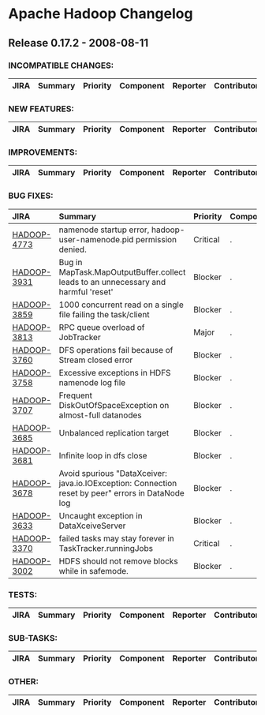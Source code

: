 # Apache Hadoop Changelog

## Release 0.17.2 - 2008-08-11

### INCOMPATIBLE CHANGES:

| JIRA | Summary | Priority | Component | Reporter | Contributor |
|:---- |:---- | :--- |:---- |:---- |:---- |


### NEW FEATURES:

| JIRA | Summary | Priority | Component | Reporter | Contributor |
|:---- |:---- | :--- |:---- |:---- |:---- |


### IMPROVEMENTS:

| JIRA | Summary | Priority | Component | Reporter | Contributor |
|:---- |:---- | :--- |:---- |:---- |:---- |


### BUG FIXES:

| JIRA | Summary | Priority | Component | Reporter | Contributor |
|:---- |:---- | :--- |:---- |:---- |:---- |
| [HADOOP-4773](https://issues.apache.org/jira/browse/HADOOP-4773) | namenode startup error, hadoop-user-namenode.pid permission denied. |  Critical | . | Focus |  |
| [HADOOP-3931](https://issues.apache.org/jira/browse/HADOOP-3931) | Bug in MapTask.MapOutputBuffer.collect leads to an unnecessary and harmful 'reset' |  Blocker | . | Arun C Murthy | Chris Douglas |
| [HADOOP-3859](https://issues.apache.org/jira/browse/HADOOP-3859) | 1000  concurrent read on a single file failing  the task/client |  Blocker | . | Koji Noguchi | Johan Oskarsson |
| [HADOOP-3813](https://issues.apache.org/jira/browse/HADOOP-3813) | RPC queue overload of JobTracker |  Major | . | Christian Kunz | Amareshwari Sriramadasu |
| [HADOOP-3760](https://issues.apache.org/jira/browse/HADOOP-3760) | DFS operations fail because of Stream closed error |  Blocker | . | Amar Kamat | Lohit Vijayarenu |
| [HADOOP-3758](https://issues.apache.org/jira/browse/HADOOP-3758) | Excessive exceptions in HDFS namenode log file |  Blocker | . | Jim Huang | Lohit Vijayarenu |
| [HADOOP-3707](https://issues.apache.org/jira/browse/HADOOP-3707) | Frequent DiskOutOfSpaceException on almost-full datanodes |  Blocker | . | Koji Noguchi | Raghu Angadi |
| [HADOOP-3685](https://issues.apache.org/jira/browse/HADOOP-3685) | Unbalanced replication target |  Blocker | . | Koji Noguchi | Hairong Kuang |
| [HADOOP-3681](https://issues.apache.org/jira/browse/HADOOP-3681) | Infinite loop in dfs close |  Blocker | . | Koji Noguchi | Lohit Vijayarenu |
| [HADOOP-3678](https://issues.apache.org/jira/browse/HADOOP-3678) | Avoid spurious "DataXceiver: java.io.IOException: Connection reset by peer" errors in DataNode log |  Blocker | . | Raghu Angadi | Raghu Angadi |
| [HADOOP-3633](https://issues.apache.org/jira/browse/HADOOP-3633) | Uncaught exception in DataXceiveServer |  Blocker | . | Koji Noguchi | Konstantin Shvachko |
| [HADOOP-3370](https://issues.apache.org/jira/browse/HADOOP-3370) | failed tasks may stay forever in TaskTracker.runningJobs |  Critical | . | Zheng Shao | Zheng Shao |
| [HADOOP-3002](https://issues.apache.org/jira/browse/HADOOP-3002) | HDFS should not remove blocks while in safemode. |  Blocker | . | Konstantin Shvachko | Konstantin Shvachko |


### TESTS:

| JIRA | Summary | Priority | Component | Reporter | Contributor |
|:---- |:---- | :--- |:---- |:---- |:---- |


### SUB-TASKS:

| JIRA | Summary | Priority | Component | Reporter | Contributor |
|:---- |:---- | :--- |:---- |:---- |:---- |


### OTHER:

| JIRA | Summary | Priority | Component | Reporter | Contributor |
|:---- |:---- | :--- |:---- |:---- |:---- |


